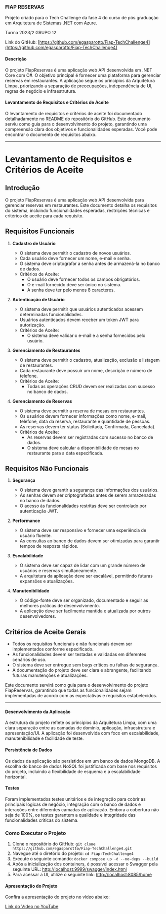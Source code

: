 ### FIAP RESERVAS
Projeto criado para o Tech Challenge da fase 4 do curso de pós graduação em Arquitetura de Sistemas .NET com Azure.

Turma 2023/2 GRUPO 12

Link do GitHub: [https://github.com/egasparotto/Fiap-TechChallenge4](https://github.com/egasparotto/Fiap-TechChallenge4)

#### Descrição

O projeto FiapReservas é uma aplicação web API desenvolvida em .NET Core com C#. O objetivo principal é fornecer uma plataforma para gerenciar reservas em restaurantes. A aplicação segue os princípios da Arquitetura Limpa, priorizando a separação de preocupações, independência de UI, regras de negócio e infraestrutura.

#### Levantamento de Requisitos e Critérios de Aceite

O levantamento de requisitos e critérios de aceite foi documentado detalhadamente no README do repositório do GitHub. Este documento serviu como guia para o desenvolvimento do projeto, garantindo uma compreensão clara dos objetivos e funcionalidades esperadas. Você pode encontrar o documento de requisitos abaixo.

---

# Levantamento de Requisitos e Critérios de Aceite

## Introdução
O projeto FiapReservas é uma aplicação web API desenvolvida para gerenciar reservas em restaurantes. Este documento detalha os requisitos do sistema, incluindo funcionalidades esperadas, restrições técnicas e critérios de aceite para cada requisito.

## Requisitos Funcionais
1. **Cadastro de Usuário**
   - O sistema deve permitir o cadastro de novos usuários.
   - Cada usuário deve fornecer um nome, e-mail e senha.
   - O sistema deve criptografar a senha antes de armazená-la no banco de dados.
   - Critérios de Aceite:
     - O usuário deve fornecer todos os campos obrigatórios.
     - O e-mail fornecido deve ser único no sistema.
     - A senha deve ter pelo menos 8 caracteres.

2. **Autenticação de Usuário**
   - O sistema deve permitir que usuários autenticados acessem determinadas funcionalidades.
   - Usuários autenticados devem receber um token JWT para autorização.
   - Critérios de Aceite:
     - O sistema deve validar o e-mail e a senha fornecidos pelo usuário.

3. **Gerenciamento de Restaurantes**
   - O sistema deve permitir o cadastro, atualização, exclusão e listagem de restaurantes.
   - Cada restaurante deve possuir um nome, descrição e número de telefone.
   - Critérios de Aceite:
     - Todas as operações CRUD devem ser realizadas com sucesso no banco de dados.

4. **Gerenciamento de Reservas**
   - O sistema deve permitir a reserva de mesas em restaurantes.
   - Os usuários devem fornecer informações como nome, e-mail, telefone, data da reserva, restaurante e quantidade de pessoas.
   - As reservas devem ter status (Solicitada, Confirmada, Cancelada).
   - Critérios de Aceite:
     - As reservas devem ser registradas com sucesso no banco de dados.
     - O sistema deve calcular a disponibilidade de mesas no restaurante para a data especificada.

## Requisitos Não Funcionais
1. **Segurança**
   - O sistema deve garantir a segurança das informações dos usuários.
   - As senhas devem ser criptografadas antes de serem armazenadas no banco de dados.
   - O acesso às funcionalidades restritas deve ser controlado por autenticação JWT.

2. **Performance**
   - O sistema deve ser responsivo e fornecer uma experiência de usuário fluente.
   - As consultas ao banco de dados devem ser otimizadas para garantir tempos de resposta rápidos.

3. **Escalabilidade**
   - O sistema deve ser capaz de lidar com um grande número de usuários e reservas simultaneamente.
   - A arquitetura da aplicação deve ser escalável, permitindo futuras expansões e atualizações.

4. **Manutenibilidade**
   - O código-fonte deve ser organizado, documentado e seguir as melhores práticas de desenvolvimento.
   - A aplicação deve ser facilmente mantida e atualizada por outros desenvolvedores.

## Critérios de Aceite Gerais
- Todos os requisitos funcionais e não funcionais devem ser implementados conforme especificado.
- As funcionalidades devem ser testadas e validadas em diferentes cenários de uso.
- O sistema deve ser entregue sem bugs críticos ou falhas de segurança.
- A documentação do projeto deve ser clara e abrangente, facilitando futuras manutenções e atualizações.

Este documento servirá como guia para o desenvolvimento do projeto FiapReservas, garantindo que todas as funcionalidades sejam implementadas de acordo com as expectativas e requisitos estabelecidos.

---

#### Desenvolvimento da Aplicação

A estrutura do projeto reflete os princípios da Arquitetura Limpa, com uma clara separação entre as camadas de domínio, aplicação, infraestrutura e apresentação/UI. A aplicação foi desenvolvida com foco em escalabilidade, manutenibilidade e facilidade de teste.

#### Persistência de Dados

Os dados da aplicação são persistidos em um banco de dados MongoDB. A escolha do banco de dados NoSQL foi justificada com base nos requisitos do projeto, incluindo a flexibilidade de esquema e a escalabilidade horizontal.

#### Testes

Foram implementados testes unitários e de integração para cobrir as principais lógicas de negócio, integração com o banco de dados e interações entre diferentes camadas de aplicação. Embora a cobertura não seja de 100%, os testes garantem a qualidade e integridade das funcionalidades críticas do sistema.

### Como Executar o Projeto

1. Clone o repositório do GitHub: `git clone https://github.com/egasparotto/Fiap-TechChallenge4.git`
2. Navegue até o diretório do projeto: `cd Fiap-TechChallenge4`
3. Execute o seguinte comando: `docker compose up -d --no-deps --build`
4. Após a inicialização dos containers, é possível acessar o Swagger pela seguinte URL: [http://localhost:9999/swagger/index.html](http://localhost:9999/swagger/index.html)
5. Para acessar a UI, utilize o seguinte link: [http://localhost:8085/home](http://localhost:8085/home)

#### Apresentação do Projeto

Confira a apresentação do projeto no vídeo abaixo:

[Link do Vídeo no YouTube](https://www.youtube.com/watch)
